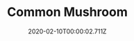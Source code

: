 ---
templateKey: blog-post
title: Common Mushroom
type: forage
description: Slightly nutty, with good texture.
featuredpost: false
date: 2020-02-10T00:00:02.711Z
featuredimage: /img/Common_Mushroom.png
sellPrice: 40
tags:
  - Spring
  - Summer
  - The Mines
  - Farm Cave
  - Secret Woods
  - Fried Mushroom
  - Stir Fry
  - Tom Kha Soup
  - Fall Foraging Bundle
---